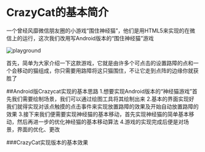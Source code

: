 # CrazyCat的基本简介
一个曾经风靡微信朋友圈的小游戏“围住神经猫”，他们是用HTML5来实现的在微信上的运行，这次我们改用写Android版本的“围住神经猫”游戏

![playground](http://i0.hexunimg.cn/2014-07-25/166979326.jpg)

首先，简单为大家介绍一下这款游戏，它就是由许多个可点击的设置路障的点和一个会移动的猫组成，你只需要用路障将这只猫围住，不让它走到点阵的边缘你就获胜了

##Android版Crazycat实现的基本思路
1.想要实现Android版本的“神经猫游戏”首先我们需要绘制场景，我们可以通过绘图工具将其绘制出来
2.基本的界面实现好我们就得实现对该点触摸的点击事件来实现放置路障的效果及开始自动放置路障的效果
3.接下来我们便需要实现神经猫的基本移动，首先实现神经猫的简单基本移动，然后再进一步的优化神经猫的基本移动算法
4.游戏的实现完成后便是对场景，界面的优化、更改

###CrazyCat实现版本的基本效果


